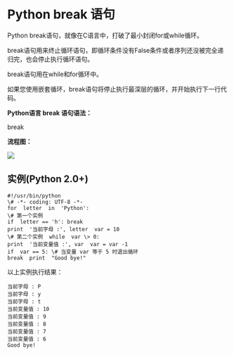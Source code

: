 Python break 语句
===============

Python break语句，就像在C语言中，打破了最小封闭for或while循环。

break语句用来终止循环语句，即循环条件没有False条件或者序列还没被完全递归完，也会停止执行循环语句。

break语句用在while和for循环中。

如果您使用嵌套循环，break语句将停止执行最深层的循环，并开始执行下一行代码。

**Python语言 break 语句语法：**

break

**流程图：**

![](http://www.runoob.com/wp-content/uploads/2013/11/cpp_break_statement.jpg)

实例(Python 2.0+)
---------------
```
#!/usr/bin/python    
\# -*- coding: UTF-8 -*-   
for  letter  in  'Python': 
\# 第一个实例  
if  letter == 'h': break   
print  '当前字母 :', letter  var = 10    
\# 第二个实例  while  var \> 0:  
print  '当前变量值 :', var  var = var -1    
if  var == 5: \# 当变量 var 等于 5 时退出循环  
break  print  "Good bye!"
```
以上实例执行结果：
```
当前字母 : P
当前字母 : y
当前字母 : t
当前变量值 : 10
当前变量值 : 9
当前变量值 : 8
当前变量值 : 7
当前变量值 : 6
Good bye!
```